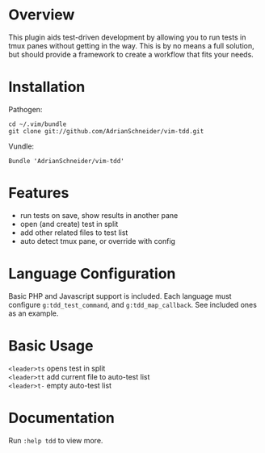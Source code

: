 # Overview
This plugin aids test-driven development by allowing you to run tests in tmux panes without getting in the way. This is by no means a full solution, but should provide a framework to create a workflow that fits your needs.

# Installation

Pathogen:

    cd ~/.vim/bundle
    git clone git://github.com/AdrianSchneider/vim-tdd.git

Vundle:

    Bundle 'AdrianSchneider/vim-tdd'

# Features
- run tests on save, show results in another pane
- open (and create) test in split
- add other related files to test list
- auto detect tmux pane, or override with config

# Language Configuration
Basic PHP and Javascript support is included. Each language must configure `g:tdd_test_command`, and `g:tdd_map_callback`. See included ones as an example.

# Basic Usage

`<leader>ts` opens test in split  
`<leader>tt` add current file to auto-test list  
`<leader>t-` empty auto-test list  

# Documentation
Run `:help tdd` to view more.
